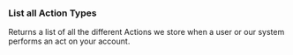 ### List all Action Types

Returns a list of all the different Actions we store when a user or our system performs an act
on your account.
